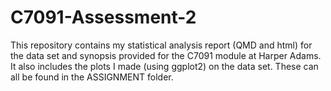 # C7091-Assessment-2
 
This repository contains my statistical analysis report (QMD and html) for the data set and synopsis provided for the C7091 module at Harper Adams. 
It also includes the plots I made (using ggplot2) on the data set.
These can all be found in the ASSIGNMENT folder.
